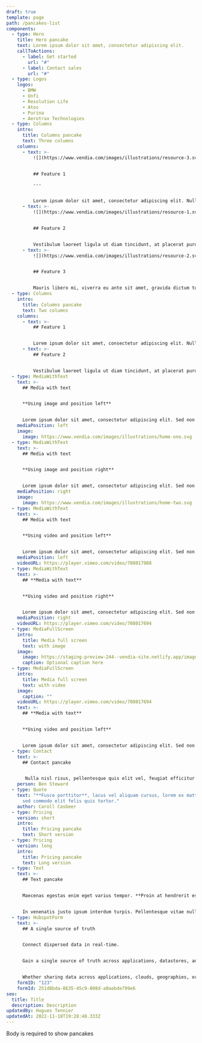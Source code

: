 ```yaml
---
draft: true
template: page
path: /pancakes-list
components:
  - type: Hero
    title: Hero pancake
    text: Lorem ipsum dolor sit amet, consectetur adipiscing elit.
    callToActions:
      - label: Get started
        url: "#"
      - label: Contact sales
        url: "#"
  - type: Logos
    logos:
      - BMW
      - Unfi
      - Resolution Life
      - Atos
      - Purina
      - Aerotrax Technologies
  - type: Columns
    intro:
      title: Columns pancake
      text: Three columns
    columns:
      - text: >-
          ![](https://www.vendia.com/images/illustrations/resource-3.svg)


          ## Feature 1

          ---


          Lorem ipsum dolor sit amet, consectetur adipiscing elit. Nullam congue in diam ut convallis. Maecenas eu diam eget tortor iaculis maximus in at odio.
      - text: >-
          ![](https://www.vendia.com/images/illustrations/resource-1.svg)


          ## Feature 2


          Vestibulum laoreet ligula ut diam tincidunt, at placerat purus maximus. Mauris ex felis, auctor sit amet nisi eu, ornare sollicitudin tellus. Pellentesque molestie auctor volutpat.
      - text: >-
          ![](https://www.vendia.com/images/illustrations/resource-2.svg)


          ## Feature 3


          Mauris libero mi, viverra eu ante sit amet, gravida dictum tortor. Suspendisse dictum non lorem sit amet vestibulum.
  - type: Columns
    intro:
      title: Columns pancake
      text: Two columns
    columns:
      - text: >-
          ## Feature 1


          Lorem ipsum dolor sit amet, consectetur adipiscing elit. Nullam congue in diam ut convallis. Maecenas eu diam eget tortor iaculis maximus in at odio. Lorem ipsum dolor sit amet, consectetur adipiscing elit. Nullam congue in diam ut convallis. Maecenas eu diam eget tortor iaculis maximus in at odio.
      - text: >-
          ## Feature 2


          Vestibulum laoreet ligula ut diam tincidunt, at placerat purus maximus. Mauris ex felis, auctor sit amet nisi eu, ornare sollicitudin tellus. Pellentesque molestie auctor volutpat.Vestibulum laoreet ligula ut diam tincidunt, at placerat purus maximus. Mauris ex felis, auctor sit amet nisi eu, ornare sollicitudin tellus. Pellentesque molestie auctor volutpat.
  - type: MediaWithText
    text: >-
      ## Media with text


      **Using image and position left**


      Lorem ipsum dolor sit amet, consectetur adipiscing elit. Sed non malesuada tellus. Pellentesque habitant morbi tristique senectus et netus et malesuada fames ac turpis egestas.
    mediaPosition: left
    image:
      image: https://www.vendia.com/images/illustrations/home-one.svg
  - type: MediaWithText
    text: >-
      ## Media with text


      **Using image and position right**


      Lorem ipsum dolor sit amet, consectetur adipiscing elit. Sed non malesuada tellus. Pellentesque habitant morbi tristique senectus et netus et malesuada fames ac turpis egestas.
    mediaPosition: right
    image:
      image: https://www.vendia.com/images/illustrations/home-two.svg
  - type: MediaWithText
    text: >-
      ## Media with text


      **Using video and position left**


      Lorem ipsum dolor sit amet, consectetur adipiscing elit. Sed non malesuada tellus. Pellentesque habitant morbi tristique senectus et netus et malesuada fames ac turpis egestas.
    mediaPosition: left
    videoURL: https://player.vimeo.com/video/708017988
  - type: MediaWithText
    text: >-
      ## **Media with text**


      **Using video and position right**


      Lorem ipsum dolor sit amet, consectetur adipiscing elit. Sed non malesuada tellus. Pellentesque habitant morbi tristique senectus et netus et malesuada fames ac turpis egestas.
    mediaPosition: right
    videoURL: https://player.vimeo.com/video/708017694
  - type: MediaFullScreen
    intro:
      title: Media full screen
      text: with image
    image:
      image: https://staging-preview-244--vendia-site.netlify.app/images/full-screen-image.png
      caption: Optional caption here
  - type: MediaFullScreen
    intro:
      title: Media full screen
      text: with video
    image:
      caption: ""
    videoURL: https://player.vimeo.com/video/708017694
    text: >-
      ## **Media with text**


      **Using video and position left**


      Lorem ipsum dolor sit amet, consectetur adipiscing elit. Sed non malesuada tellus. Pellentesque habitant morbi tristique senectus et netus et malesuada fames ac turpis egestas.
  - type: Contact
    text: >-
      ## Contact pancake


       Nulla nisl risus, pellentesque quis elit vel, feugiat efficitur sem. Duis nec elit ligula.
    person: Ben Steward
  - type: Quote
    text: "**Fusce porttitor**, lacus vel aliquam cursus, lorem ex mattis tellus,
      sed commodo elit felis quis tortor."
    author: Caroll Casbeer
  - type: Pricing
    version: short
    intro:
      title: Pricing pancake
      text: Short version
  - type: Pricing
    version: long
    intro:
      title: Pricing pancake
      text: Long version
  - type: Text
    text: >-
      ## Text pancake


      Maecenas egestas enim eget varius tempor. **Proin at hendrerit est**. Quisque magna enim, lobortis vel auctor ut, luctus ac est. Sed scelerisque tristique lorem, [sed vehicula arcu rhoncus](https://www.vendia.com) eu. Cras sodales, ante sit amet vehicula tempus, enim purus imperdiet enim.


      In venenatis justo ipsum interdum turpis. Pellentesque vitae nulla quis arcu euismod ultrices. Quisque sed lorem sed est fermentum interdum.
  - type: HubspotForm
    text: >-
      ## A single source of truth


      Connect dispersed data in real-time.


      Gain a single source of truth across applications, datastores, and even partner systems of record.


      Whether sharing data across applications, clouds, geographies, or companies, Vendia is designed to make it easy to share real-time data across those boundaries.
    formID: "123"
    formId: 251d8bda-8635-45c9-808d-a0aebde799e6
seo:
  title: Title
  description: Description
updatedBy: Hugues Tennier
updatedAt: 2022-11-18T19:28:48.333Z
---
```


Body is required to show pancakes